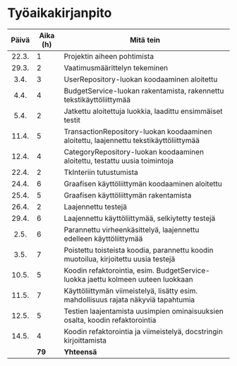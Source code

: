 # Työaikakirjanpito

| Päivä | Aika (h) | Mitä tein                                                                             |
| :---: | -------- | ------------------------------------------------------------------------------------- |
| 22.3. | 1        | Projektin aiheen pohtimista                                                           |
| 29.3. | 2        | Vaatimusmäärittelyn tekeminen                                                         |
| 3.4.  | 3        | UserRepository-luokan koodaaminen aloitettu                                           |
| 4.4.  | 4        | BudgetService-luokan rakentamista, rakennettu tekstikäyttöliittymää                   |
| 5.4.  | 2        | Jatkettu aloitettuja luokkia, laadittu ensimmäiset testit                             |
| 11.4. | 5        | TransactionRepository-luokan koodaaminen aloitettu, laajennettu tekstikäyttöliittymää |
| 12.4. | 4        | CategoryRepository-luokan koodaaminen aloitettu, testattu uusia toimintoja            |
| 22.4. | 2        | TkInteriin tutustumista                                                               |
| 24.4. | 6        | Graafisen käyttöliittymän koodaaminen aloitettu                                       |
| 25.4. | 5        | Graafisen käyttöliittymän rakentamista                                                |
| 26.4. | 2        | Laajennettu testejä                                                                   |
| 29.4. | 6        | Laajennettu käyttöliittymää, selkiytetty testejä                                      |
| 2.5.  | 6        | Parannettu virheenkäsittelyä, laajennettu edelleen käyttöliittymää                    |
| 3.5.  | 7        | Poistettu toisteista koodia, parannettu koodin muotoilua, kirjoitettu uusia testejä   |
| 10.5. | 5        | Koodin refaktorointia, esim. BudgetService-luokka jaettu kolmeen uuteen luokkaan      |
| 11.5. | 7        | Käyttöliittymän viimeistelyä, lisätty esim. mahdollisuus rajata näkyviä tapahtumia    |
| 12.5. | 5        | Testien laajentamista uusimpien ominaisuuksien osalta, koodin refaktorointia          |
| 14.5. | 4        | Koodin refaktorointia ja viimeistelyä, docstringin kirjoittamista                     |
|       | **79**   | **Yhteensä**                                                                          |
